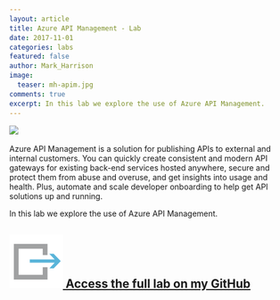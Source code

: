 ```yaml
---
layout: article
title: Azure API Management - Lab 
date: 2017-11-01
categories: labs
featured: false
author: Mark_Harrison
image:
  teaser: mh-apim.jpg
comments: true
excerpt: In this lab we explore the use of Azure API Management. 
---
```

![](https://github.com/markharrisonuk/Lab_APIM/raw/master/Images/APIM.png)

Azure API Management is a solution for publishing APIs to external and internal customers. You can quickly create consistent and modern API gateways for existing back-end services hosted anywhere, secure and protect them from abuse and overuse, and get insights into usage and health. Plus, automate and scale developer onboarding to help get API solutions up and running.

In this lab we explore the use of Azure API Management.

## [![link](/images/icons/link.svg) Access the full lab on my GitHub](https://github.com/markharrisonuk/Lab_APIM/blob/master/README.md)
